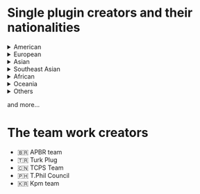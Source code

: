 # Single plugin creators and their nationalities
<details>
  <summary>American</summary>

  - 🇺🇸 Kingtut
  - 🇺🇸 Evan Wheeler
  - 🇺🇸 AngelPanda
  - 🇺🇸 RayXP
  - 🇲🇽 Mg3094066
  - 🇲🇽 Sergio2203
  - 🇲🇽 CaosClave
  - 🇧🇷 Adrian beskow
  - 🇧🇷 Bernando brandao
  - 🇧🇷 Pixelbit
  - 🇧🇷 SirJollyan
  - 🇧🇷 Philip dougkatz
  - 🇧🇷 Thiago
  - 🇧🇷 Carllao da massa
  - 🇧🇷 TheRangerGS
  - 🇧🇷 Matheus dan784
  - 🇦🇷 FacferC
  - 🇦🇷 RopaSucia
  - 🇦🇷 Johnswallow
  - 🇨🇺 Alejo
</details>

<details>
  <summary>European</summary>

  - 🇳🇱 Erksmit
  - 🇳🇱 A dutch guy
  - 🇳🇱 Qman02
  - 🇳🇱 Josh
  - 🇩🇪 Lobby
  - 🇩🇪 Mdk 813
  - 🇩🇪 Kein
  - 🇦🇹 Saintkyrill
  - 🇫🇷 Rockfort
  - 🇫🇷 THEMAX
  - 🇫🇷 Xina
  - 🇮🇹 Galliano M
  - 🇷🇴 Kekman
  - 🇱🇹 The26
  - 🇱🇹 JustAnyone
  - 🇵🇱 Kulche
  - 🇪🇸 Montemarino
  - 🇪🇸 Flakes
  - 🇷🇺 Kartofun
  - 🇷🇺 Vönark
  - 🇷🇺 Simon
  - 🇷🇺 Wikipeder
  - 🇷🇺 Arangsit
  - 🇭🇺 Ttownlover
  - 🇺🇦 former member
  - 🇺🇦 Osterschmirtz
  - 🇬🇧 Imran M
  - 🇬🇧 LondonCuz
</details>

<details>
  <summary>Asian</summary>

  - 🇹🇷 Yusuf8a684
  - 🇹🇷 Pounkiller
  - 🇹🇷 Borbor
  - 🇰🇷 царская колесницa
  - 🇰🇷 Ssss
  - 🇰🇷 Ssiat
  - 🇰🇷 Naessin
  - 🇰🇷 Dekuz
  - 🇰🇷 Pederont
  - 🇰🇷 Choggoba
  - 🇰🇷 Msgmsgmsg
  - 🇰🇷 Hihihihi
  - 🇰🇷 Mun08
  - 🇯🇵 Nnkkooo
  - 🇯🇵 Kyoshimine
  - 🇯🇵 Kai
  - 🇨🇳 NSGSEI
  - 🇨🇳 Maximum
  - 🇨🇳 Linger
  - 🇨🇳 Annsss
  - 🇨🇳 Ripple
  - 🇨🇳 Snowballs
  - 🇨🇳 Patchouli k.
  - 🇭🇰 Kevin hung
  - 🇮🇳 Kal_433
  - 🇮🇳 Kushagra
  - 🇮🇳 Sou
  - 🇵🇰 Dawood
  - 🇧🇩 Strycedar
</details>

<details>
  <summary>Southeast Asian</summary>
  
  - 🇵🇭 Player
  - 🇵🇭 Hadestia
  - 🇵🇭 Desolan
  - 🇵🇭 Admiralcarl
  - 🇵🇭 Burgerham
  - 🇵🇭 Lakan haraya
  - 🇵🇭 Chrisyu
  - 🇵🇭 Fennekin
  - 🇵🇭 Michaelbello
  - 🇵🇭 Wcs
  - 🇵🇭 Zexus
  - 🇵🇭 MayorRascalov
  - 🇵🇭 LSC
  - 🇵🇭 Marahuyo
  - 🇵🇭 Coldbullet
  - 🇵🇭 Tochitto
  - 🇵🇭 Marcato
  - 🇻🇳 Anhkatori
  - 🇻🇳 Bevise
  - 🇻🇳 The Leaf
  - 🇻🇳 Shirushiko
  - 🇻🇳 Kmr
  - 🇮🇩 Ian
  - 🇮🇩 Iborrobi
  - 🇮🇩 Arif
  - 🇮🇩 Stepanhie
  - 🇮🇩 Platipoes
  - 🇮🇩 Fitamint
  - 🇮🇩 Matthewfilbert
  - 🇮🇩 Rahmanma
  - 🇮🇩 Lukas
  - 🇮🇩 Streeet
  - 🇮🇩 Yakka
  - 🇮🇩 Finn
  - 🇮🇩 Zaroon
  - 🇲🇾 Ahmad nur aizat
  - 🇲🇾 Penanglion
  - 🇲🇾 Cesareborgia
  - 🇹🇭 Leopolis
</details>

<details>
  <summary>African</summary>

  - 🇲🇬 SC4 fan
  - 🇳🇬 Danzk
</details>

<details>
  <summary>Oceania</summary>

  - 🇫🇯 Pinetoken
</details>

<details>
  <summary>Others</summary>

  - 1Code
  - PBbunnypower
</details>

and more...

# The team work creators
- 🇧🇷 APBR team
- 🇹🇷 Turk Plug
- 🇨🇳 TCPS Team
- 🇵🇭 T.Phil Council
- 🇰🇷 Kpm team
